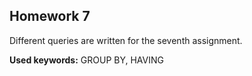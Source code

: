## Homework 7

Different queries are written for the seventh assignment.

**Used keywords:** GROUP BY, HAVING
